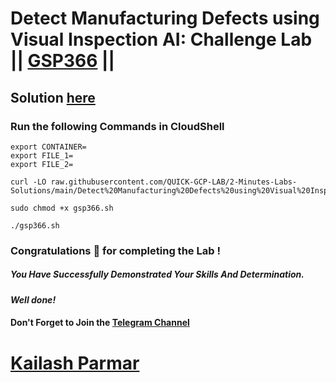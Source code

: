 # Detect Manufacturing Defects using Visual Inspection AI: Challenge Lab || [GSP366](https://www.cloudskillsboost.google/focuses/34184?parent=catalog) ||

## Solution [here](https://youtu.be/Om88d86qFXs)

### Run the following Commands in CloudShell

```
export CONTAINER=
export FILE_1=
export FILE_2=
```
```
curl -LO raw.githubusercontent.com/QUICK-GCP-LAB/2-Minutes-Labs-Solutions/main/Detect%20Manufacturing%20Defects%20using%20Visual%20Inspection%20AI%20Challenge%20Lab/gsp366.sh

sudo chmod +x gsp366.sh

./gsp366.sh
```

### Congratulations 🎉 for completing the Lab !

##### *You Have Successfully Demonstrated Your Skills And Determination.*

#### *Well done!*

#### Don't Forget to Join the [Telegram Channel](t.me/Microsoft_Student_Developer_Com)

# [Kailash Parmar](https://www.youtube.com/@kailash_parmar)
